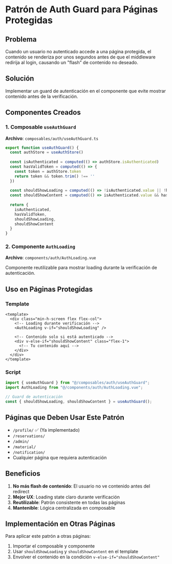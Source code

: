 # Patrón de Auth Guard para Páginas Protegidas

## Problema
Cuando un usuario no autenticado accede a una página protegida, el contenido se renderiza por unos segundos antes de que el middleware redirija al login, causando un "flash" de contenido no deseado.

## Solución
Implementar un guard de autenticación en el componente que evite mostrar contenido antes de la verificación.

## Componentes Creados

### 1. Composable `useAuthGuard`
**Archivo**: `composables/auth/useAuthGuard.ts`

```typescript
export function useAuthGuard() {
  const authStore = useAuthStore()
  
  const isAuthenticated = computed(() => authStore.isAuthenticated)
  const hasValidToken = computed(() => {
    const token = authStore.token
    return token && token.trim() !== ''
  })
  
  const shouldShowLoading = computed(() => !isAuthenticated.value || !hasValidToken.value)
  const shouldShowContent = computed(() => isAuthenticated.value && hasValidToken.value)
  
  return {
    isAuthenticated,
    hasValidToken,
    shouldShowLoading,
    shouldShowContent
  }
}
```

### 2. Componente `AuthLoading`
**Archivo**: `components/auth/AuthLoading.vue`

Componente reutilizable para mostrar loading durante la verificación de autenticación.

## Uso en Páginas Protegidas

### Template
```vue
<template>
  <div class="min-h-screen flex flex-col">
    <!-- Loading durante verificación -->
    <AuthLoading v-if="shouldShowLoading" />
    
    <!-- Contenido solo si está autenticado -->
    <div v-else-if="shouldShowContent" class="flex-1">
      <!-- Tu contenido aquí -->
    </div>
  </div>
</template>
```

### Script
```typescript
import { useAuthGuard } from "@/composables/auth/useAuthGuard";
import AuthLoading from "@/components/auth/AuthLoading.vue";

// Guard de autenticación
const { shouldShowLoading, shouldShowContent } = useAuthGuard();
```

## Páginas que Deben Usar Este Patrón

- `/profile/` ✅ (Ya implementado)
- `/reservations/` 
- `/admin/`
- `/material/`
- `/notification/`
- Cualquier página que requiera autenticación

## Beneficios

1. **No más flash de contenido**: El usuario no ve contenido antes del redirect
2. **Mejor UX**: Loading state claro durante verificación
3. **Reutilizable**: Patrón consistente en todas las páginas
4. **Mantenible**: Lógica centralizada en composable

## Implementación en Otras Páginas

Para aplicar este patrón a otras páginas:

1. Importar el composable y componente
2. Usar `shouldShowLoading` y `shouldShowContent` en el template
3. Envolver el contenido en la condición `v-else-if="shouldShowContent"`
